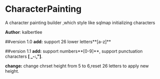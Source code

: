# CharacterPainting
A character painting builder ,which style like sqlmap initializing characters

**Author**: kalbertlee

##version 1.0
**add:**
support 26 lower letters**[a-z]**

##version 1.1
**add:**
support numbers**[0-9]**,
support punctuation characters **[ _-:,"]**.

**change:**
change chrset height from 5 to 6,reset 26 letters to apply new height.
